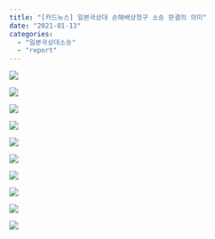 ```yaml
---
title: "[카드뉴스] 일본국상대 손해배상청구 소송 판결의 의미"
date: "2021-01-13"
categories: 
  - "일본국상대소송"
  - "report"
---
```


![](https://womenandwar.net/kr/wp-content/uploads/2021/01/카드뉴스승소의미_210112_001-1024x1024.jpg)

![](https://womenandwar.net/kr/wp-content/uploads/2021/01/카드뉴스승소의미_210112_002-1024x1024.jpg)

![](https://womenandwar.net/kr/wp-content/uploads/2021/01/카드뉴스승소의미_210112_003-1024x1024.jpg)

![](https://womenandwar.net/kr/wp-content/uploads/2021/01/카드뉴스승소의미_210112_004-1024x1024.jpg)

![](https://womenandwar.net/kr/wp-content/uploads/2021/01/카드뉴스승소의미_210112_005-1024x1024.jpg)

![](https://womenandwar.net/kr/wp-content/uploads/2021/01/카드뉴스승소의미_210112_006-1024x1024.jpg)

![](https://womenandwar.net/kr/wp-content/uploads/2021/01/카드뉴스승소의미_210112_007-1024x1024.jpg)

![](https://womenandwar.net/kr/wp-content/uploads/2021/01/카드뉴스승소의미_210112_008-1024x1024.jpg)

![](https://womenandwar.net/kr/wp-content/uploads/2021/01/카드뉴스승소의미_210112_009-1024x1024.jpg)

![](https://womenandwar.net/kr/wp-content/uploads/2021/01/카드뉴스승소의미_210112_010-1024x1024.jpg)
